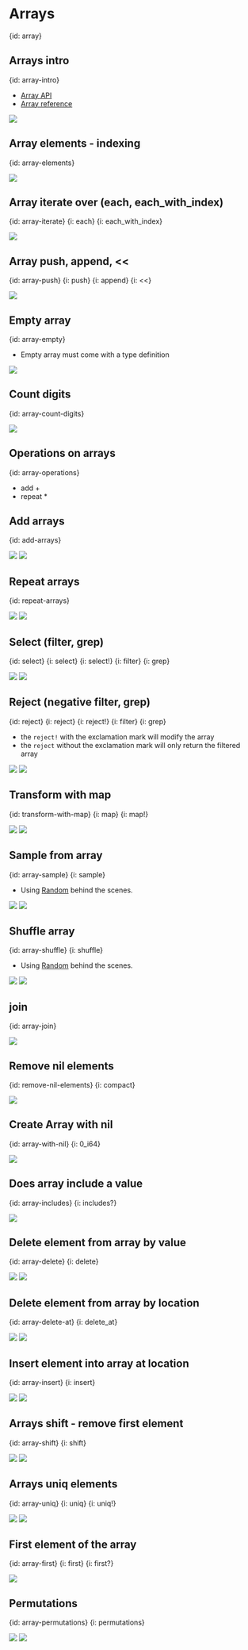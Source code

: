 # Arrays
{id: array}


## Arrays intro
{id: array-intro}

* [Array API](https://crystal-lang.org/api/Array.html)
* [Array reference](https://crystal-lang.org/reference/syntax_and_semantics/literals/array.html)

![](examples/arrays/array.cr)

## Array elements - indexing
{id: array-elements}

![](examples/arrays/elements.cr)

## Array iterate over (each, each_with_index)
{id: array-iterate}
{i: each}
{i: each_with_index}

![](examples/arrays/array_iterate.cr)

## Array push, append, <<
{id: array-push}
{i: push}
{i: append}
{i: <<}

![](examples/arrays/array_push.cr)

## Empty array
{id: array-empty}

* Empty array must come with a type definition

![](examples/arrays/empty_array.cr)

## Count digits
{id: array-count-digits}

![](examples/arrays/count_digits.cr)

## Operations on arrays
{id: array-operations}

* add +
* repeat *

## Add arrays
{id: add-arrays}

![](examples/arrays/add.cr)
![](examples/arrays/add.out)

## Repeat arrays
{id: repeat-arrays}

![](examples/arrays/repeat.cr)
![](examples/arrays/repeat.out)

## Select (filter, grep)
{id: select}
{i: select}
{i: select!}
{i: filter}
{i: grep}

![](examples/arrays/select.cr)
![](examples/arrays/select.out)


## Reject (negative filter, grep)
{id: reject}
{i: reject}
{i: reject!}
{i: filter}
{i: grep}

* the `reject!` with the exclamation mark will modify the array
* the `reject` without the exclamation mark will only return the filtered array

![](examples/arrays/reject.cr)
![](examples/arrays/reject.out)


## Transform with map
{id: transform-with-map}
{i: map}
{i: map!}

![](examples/arrays/map.cr)
![](examples/arrays/map.out)

## Sample from array
{id: array-sample}
{i: sample}

* Using [Random](random) behind the scenes.


![](examples/arrays/sample.cr)
![](examples/arrays/sample.out)


## Shuffle array
{id: array-shuffle}
{i: shuffle}

* Using [Random](random) behind the scenes.


![](examples/arrays/shuffle.cr)
![](examples/arrays/shuffle.out)


## join
{id: array-join}

![](examples/arrays/join.cr)

## Remove nil elements
{id: remove-nil-elements}
{i: compact}

![](examples/arrays/remove_nils.cr)

## Create Array with nil
{id: array-with-nil}
{i: 0_i64}

![](examples/arrays/array_with_nil.cr)

## Does array include a value
{id: array-includes}
{i: includes?}

![](examples/arrays/includes.cr)

## Delete element from array by value
{id: array-delete}
{i: delete}

![](examples/arrays/delete.cr)
![](examples/arrays/delete.out)

## Delete element from array by location
{id: array-delete-at}
{i: delete_at}

![](examples/arrays/delete_at.cr)
![](examples/arrays/delete_at.out)

## Insert element into array at location
{id: array-insert}
{i: insert}

![](examples/arrays/insert.cr)
![](examples/arrays/insert.out)

## Arrays shift - remove first element
{id: array-shift}
{i: shift}

![](examples/arrays/shift.cr)
![](examples/arrays/shift.out)

## Arrays uniq elements
{id: array-uniq}
{i: uniq}
{i: uniq!}

![](examples/arrays/uniq.cr)
![](examples/arrays/uniq.out)

## First element of the array
{id: array-first}
{i: first}
{i: first?}

![](examples/arrays/first.cr)

## Permutations
{id: array-permutations}
{i: permutations}

![](examples/arrays/permutations.cr)
![](examples/arrays/permutations.out)

